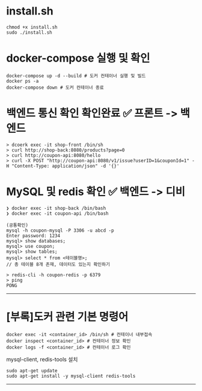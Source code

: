 # install.sh 
```
chmod +x install.sh
sudo ./install.sh
```

# docker-compose 실행 및 확인
```
docker-compose up -d --build # 도커 컨테이너 실행 및 빌드 
docker ps -a
docker-compose down # 도커 컨테이너 종료
```

# 백엔드 통신 확인 확인완료 ✅ 프론트 -> 백엔드
``` 
> dcoerk exec -it shop-front /bin/sh 
> curl http://shop-back:8080/products?page=0 
> curl http://coupon-api:8080/hello  
> curl -X POST "http://coupon-api:8080/v1/issue?userID=1&couponId=1" -H "Content-Type: application/json" -d '{}' 
```

# MySQL 및 redis 확인 ✅ 백엔드 -> 디비 
```
❯ docker exec -it shop-back /bin/bash
❯ docker exec -it coupon-api /bin/bash

(공통확인)
mysql -h coupon-mysql -P 3306 -u abcd -p
Enter password: 1234
mysql> show databases;
mysql> use coupon;
mysql> show tables;
mysql> select * from <테이블명>; 
// 총 테이블 8개 존재, 데이터도 있는지 확인하기 

> redis-cli -h coupon-redis -p 6379
> ping
PONG
```



----
# [부록]도커 관련 기본 명령어
```
docker exec -it <container_id> /bin/sh # 컨테이너 내부접속
docker inspect <container_id> # 컨테이너 정보 확인
docker logs -f <container_id> # 컨테이너 로그 확인  
```

mysql-client, redis-tools 설치
```
sudo apt-get update
sudo apt-get install -y mysql-client redis-tools
```

--------------